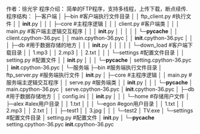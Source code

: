 作者：徐光宇
程序介绍：
        简单的FTP程序，支持多线程，上传下载，断点续传.
程序结构：
├─客户端
│  ├─bin    #客户端执行文件目录
│  │      ftp_client.py  #执行文件
│  │      __init__.py
│  │
│  ├─core  #主程序逻辑
│  │  │  client.py  #客户端类
│  │  │  main.py    #客户端主逻辑交互程序
│  │  │  __init__.py
│  │  │
│  │  └─__pycache__
│  │          client.cpython-36.pyc
│  │          main.cpython-36.pyc
│  │          __init__.cpython-36.pyc
│  │
│  ├─db #用于数据存储的地方
│  │  │  __init__.py
│  │  │
│  │  └─down_load  #客户端下载目录
│  │          1.mp3
│  │          2.mp3
│  │          2.txt
│  │
│  └─settings  #配置文件目录
│      │  setting.py  #配置文件
│      │  __init__.py
│      │
│      └─__pycache__
│              setting.cpython-36.pyc
│              __init__.cpython-36.pyc
│
└─服务端
    ├─bin  #服务端执行文件目录
    │      ftp_server.py  #服务端执行文件
    │      __init__.py
    │
    ├─core  #主程序逻辑
    │  │  main.py  #服务端主逻辑交互程序
    │  │  serve.py  #服务端类
    │  │  __init__.py
    │  │
    │  └─__pycache__
    │          main.cpython-36.pyc
    │          serve.cpython-36.pyc
    │          __init__.cpython-36.pyc
    │
    ├─db  #用于数据存储地方
    │  │  config.ini
    │  │  __init__.py
    │  │
    │  └─home  #存储用户文件
    │      ├─alex  #alex用户目录
    │      │      1.txt
    │      │
    │      └─egon  #egon用户目录
    │          │  1.txt
    │          │  2.mp3
    │          │  2.txt
    │          │
    │          ├─test1
    │          │      3.jpg
    │          │
    │          └─test2
    │                  TV.exe
    │
    └─settings #配置文件目录
        │  setting.py #配置文件
        │  __init__.py
        │
        └─__pycache__
                setting.cpython-36.pyc
                __init__.cpython-36.pyc